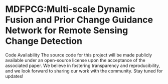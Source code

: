 # MDFPCG:Multi-scale Dynamic Fusion and Prior Change Guidance Network for Remote Sensing Change Detection
Code Availability
The source code for this project will be made publicly available under an open-source license upon the acceptance of the associated paper. We believe in fostering transparency and reproducibility, and we look forward to sharing our work with the community. Stay tuned for updates!
